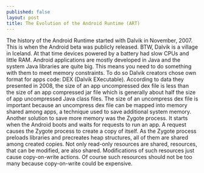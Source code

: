 ```yaml
---
published: false
layout: post
title: The Evolution of the Android Runtime (ART)
---
```

The history of the Android Runtime started with Dalvik in November, 2007. This is when the Android beta was publicly released. BTW, Dalvik is a village in Iceland. At that time devices powered by a battery had slow CPUs and little RAM. Android applications are mostly developed in Java and the system Java libraries are quite big. This means you need to do something with them to meet memory constraints. To do so Dalvik creators chose own format for apps code: DEX (Dalvik EXecutable). According to data they presented in 2008, the size of an app uncompressed dex file is less than the size of an app compressed jar file which is generally about half the size of app uncompressed Java class files. The size of an uncompress dex file is important because an uncompress dex file can be mapped into memory shared among apps, a technique used to save additional system memory.
Another solution to save more memory was the Zygote process. It starts when the Android boots and waits for requests to run an app. A request causes the Zygote process to create a copy of itself. As the Zygote process preloads libraries and precreates heap structures, all of them are shared among created copies. Not only read-only resources are shared, resources, that can be modified, are also shared. Modifications of such resources just cause copy-on-write actions. Of course such resources should not be too many because copy-on-write could be expensive.
